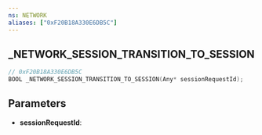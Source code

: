 ```yaml
---
ns: NETWORK
aliases: ["0xF20B18A330E6DB5C"]
---
```

## _NETWORK_SESSION_TRANSITION_TO_SESSION

```c
// 0xF20B18A330E6DB5C
BOOL _NETWORK_SESSION_TRANSITION_TO_SESSION(Any* sessionRequestId);
```

## Parameters
* **sessionRequestId**:
